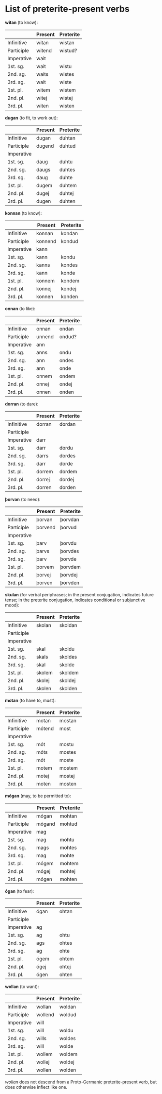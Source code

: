 # List of preterite-present verbs

**witan** (to know):

|            | Present | Preterite |
| ---------- | ------- | --------- |
| Infinitive | witan   | wistan    |
| Participle | witend  | wistud?   |
| Imperative | wait    |           |
| 1st. sg.   | wait    | wistu     |
| 2nd. sg.   | waits   | wistes    |
| 3rd. sg.   | wait    | wiste     |
| 1st. pl.   | witem   | wistem    |
| 2nd. pl.   | witej   | wistej    |
| 3rd. pl.   | witen   | wisten    |

**dugan** (to fit, to work out):

|            | Present | Preterite |
| ---------- | ------- | --------- |
| Infinitive | dugan   | duhtan    |
| Participle | dugend  | duhtud    |
| Imperative |         |           |
| 1st. sg.   | daug    | duhtu     |
| 2nd. sg.   | daugs   | duhtes    |
| 3rd. sg.   | daug    | duhte     |
| 1st. pl.   | dugem   | duhtem    |
| 2nd. pl.   | dugej   | duhtej    |
| 3rd. pl.   | dugen   | duhten    |

**konnan** (to know):

|            | Present | Preterite |
| ---------- | ------- | --------- |
| Infinitive | konnan  | kondan    |
| Participle | konnend | kondud    |
| Imperative | kann    |           |
| 1st. sg.   | kann    | kondu     |
| 2nd. sg.   | kanns   | kondes    |
| 3rd. sg.   | kann    | konde     |
| 1st. pl.   | konnem  | kondem    |
| 2nd. pl.   | konnej  | kondej    |
| 3rd. pl.   | konnen  | konden    |

**onnan** (to like):

|            | Present | Preterite |
| ---------- | ------- | --------- |
| Infinitive | onnan   | ondan     |
| Participle | unnend  | ondud?    |
| Imperative | ann     |           |
| 1st. sg.   | anns    | ondu      |
| 2nd. sg.   | ann     | ondes     |
| 3rd. sg.   | ann     | onde      |
| 1st. pl.   | onnem   | ondem     |
| 2nd. pl.   | onnej   | ondej     |
| 3rd. pl.   | onnen   | onden     |

**dorran** (to dare):

|            | Present | Preterite |
| ---------- | ------- | --------- |
| Infinitive | dorran  | dordan    |
| Participle |         |           |
| Imperative | darr    |           |
| 1st. sg.   | darr    | dordu     |
| 2nd. sg.   | darrs   | dordes    |
| 3rd. sg.   | darr    | dorde     |
| 1st. pl.   | dorrem  | dordem    |
| 2nd. pl.   | dorrej  | dordej    |
| 3rd. pl.   | dorren  | dorden    |

**þorvan** (to need):

|            | Present | Preterite |
| ---------- | ------- | --------- |
| Infinitive | þorvan  | þorvdan   |
| Participle | þorvend | þorvud    |
| Imperative |         |           |
| 1st. sg.   | þarv    | þorvdu    |
| 2nd. sg.   | þarvs   | þorvdes   |
| 3rd. sg.   | þarv    | þorvde    |
| 1st. pl.   | þorvem  | þorvdem   |
| 2nd. pl.   | þorvej  | þorvdej   |
| 3rd. pl.   | þorven  | þorvden   |

**skulan** (for verbal periphrases; in the present conjugation, indicates future
tense; in the preterite conjugation, indicates conditional or subjunctive mood):

|            | Present | Preterite |
| ---------- | ------- | --------- |
| Infinitive | skolan  | skoldan   |
| Participle |         |           |
| Imperative |         |           |
| 1st. sg.   | skal    | skoldu    |
| 2nd. sg.   | skals   | skoldes   |
| 3rd. sg.   | skal    | skolde    |
| 1st. pl.   | skolem  | skoldem   |
| 2nd. pl.   | skolej  | skoldej   |
| 3rd. pl.   | skolen  | skolden   |

**motan** (to have to, must):

|            | Present | Preterite |
| ---------- | ------- | --------- |
| Infinitive | motan   | mostan    |
| Participle | mótend  | most      |
| Imperative |         |           |
| 1st. sg.   | mót     | mostu     |
| 2nd. sg.   | móts    | mostes    |
| 3rd. sg.   | mót     | moste     |
| 1st. pl.   | motem   | mostem    |
| 2nd. pl.   | motej   | mostej    |
| 3rd. pl.   | moten   | mosten    |

**mógan** (may, to be permitted to):

|            | Present | Preterite |
| ---------- | ------- | --------- |
| Infinitive | mógan   | mohtan    |
| Participle | mógand  | mohtud    |
| Imperative | mag     |           |
| 1st. sg.   | mag     | mohtu     |
| 2nd. sg.   | mags    | mohtes    |
| 3rd. sg.   | mag     | mohte     |
| 1st. pl.   | mógem   | mohtem    |
| 2nd. pl.   | mógej   | mohtej    |
| 3rd. pl.   | mógen   | mohten    |

**ógan** (to fear):

|            | Present | Preterite |
| ---------- | ------- | --------- |
| Infinitive | ógan    | ohtan     |
| Participle |         |           |
| Imperative | ag      |           |
| 1st. sg.   | ag      | ohtu      |
| 2nd. sg.   | ags     | ohtes     |
| 3rd. sg.   | ag      | ohte      |
| 1st. pl.   | ógem    | ohtem     |
| 2nd. pl.   | ógej    | ohtej     |
| 3rd. pl.   | ógen    | ohten     |

**wollan** (to want):

|            | Present | Preterite |
| ---------- | ------- | --------- |
| Infinitive | wollan  | woldan    |
| Participle | wollend | woldud    |
| Imperative | will    |           |
| 1st. sg.   | will    | woldu     |
| 2nd. sg.   | wills   | woldes    |
| 3rd. sg.   | will    | wolde     |
| 1st. pl.   | wollem  | woldem    |
| 2nd. pl.   | wollej  | woldej    |
| 3rd. pl.   | wollen  | wolden    |

_wollan_ does not descend from a Proto-Germanic preterite-present verb, but does
otherwise inflect like one.
